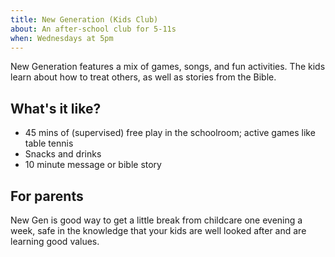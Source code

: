 ```yaml
---
title: New Generation (Kids Club)
about: An after-school club for 5-11s
when: Wednesdays at 5pm
---
```


New Generation features a mix of games, songs, and fun activities. The kids learn about how to treat others, as well as stories from the Bible.

## What's it like?

 * 45 mins of (supervised) free play in the schoolroom; active games like table tennis
 * Snacks and drinks
 * 10 minute message or bible story

## For parents

New Gen is good way to get a little break from childcare one evening a week, safe in the knowledge that your kids are well looked after and are learning good values.
